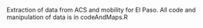 Extraction of data from ACS and mobility for El Paso. All code and manipulation of data is in codeAndMaps.R
